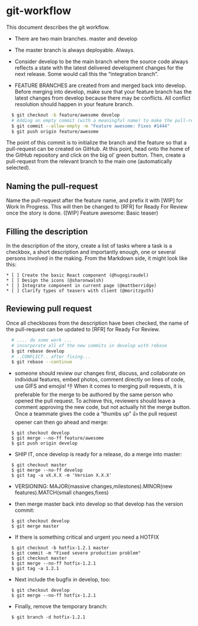# git-workflow
This document describes the git workflow.

- There are two main branches. master and develop

- The master branch is always deployable. Always.
- Consider develop to be the main branch where the source code always reflects a state with the 
  latest delivered development changes for the next release. Some would call this the “integration branch”.

- FEATURE BRANCHES are created from and merged back into develop. Before
  merging into develop, make sure that your feature branch has
  the latest changes from develop because there may be conflicts.
  All conflict resolution should happen in your feature branch.
``` bash
  $ git checkout -b feature/awesome develop
  # Adding an empty commit (with a meaningful name) to make the pull-request possible
  $ git commit --allow-empty -m "Feature awesome: Fixes #1444"
  $ git push origin feature/awesome
```

 The point of this commit is to initialize the branch and the feature so that a pull-request can be created on GitHub.
At this point, head onto the home of the GitHub repository and click on the big ol’ green button. Then, create a pull-request from the relevant branch to the main one (automatically selected).

## Naming the pull-request
Name the pull-request after the feature name, and prefix it with [WIP] for Work In Progress. This will then be changed to [RFR] for Ready For Review once the story is done. ([WIP] Feature awesome: Basic teaser)

## Filling the description
In the description of the story, create a list of tasks where a task is a checkbox, a short description and importantly enough, one or several persons involved in the making. From the Markdown side, it might look like this:
```
* [ ] Create the basic React component (@hugogiraudel)  
* [ ] Design the icons (@sharonwalsh)  
* [ ] Integrate component in current page (@mattberridge)  
* [ ] Clarify types of teasers with client (@moritzguth)
```
## Reviewing pull request
Once all checkboxes from the description have been checked, the name of the pull-request can be updated to [RFR] for Ready For Review.

``` bash
  # .... do some work ...
  # incorporate all of the new commits in develop with rebase
  $ git rebase develop
  # ..CONFLICT.. after fixing...
  $ git rebase --continue
```
- someone should review our changes first, discuss, and collaborate
  on individual features, embed photos, comment directly on lines of code, use
  GIFS and emojis! :-1:
  When it comes to merging pull requests, it is preferable for the merge to be
  authored by the same person who opened the pull request. To achieve this, reviewers
  should leave a comment approving the new code, but not actually hit the merge button.
  Once a teammate gives the code a “thumbs up” :+1: the pull request opener
  can then go ahead and merge:
```
  $ git checkout develop
  $ git merge --no-ff feature/awesome
  $ git push origin develop
```
- SHIP IT, once develop is ready for a release, do a merge into master:
```
  $ git checkout master
  $ git merge --no-ff develop
  $ git tag -a vX.X.X -m 'Version X.X.X'
```
- VERSIONING: MAJOR(massive changes,milestones).MINOR(new features).MATCH(small changes,fixes)

- then merge master back into develop so that develop has the version commit:
```
  $ git checkout develop
  $ git merge master
```



- If there is something critical and urgent you need a HOTFIX

```
  $ git checkout -b hotfix-1.2.1 master
  $ git commit -m "Fixed severe production problem"
  $ git checkout master
  $ git merge --no-ff hotfix-1.2.1
  $ git tag -a 1.2.1
```

- Next include the bugfix in develop, too:
```
  $ git checkout develop
  $ git merge --no-ff hotfix-1.2.1
```
- Finally, remove the temporary branch:
```
  $ git branch -d hotfix-1.2.1
```
